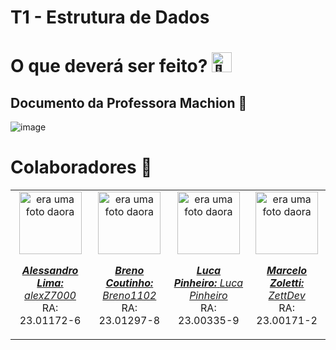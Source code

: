 # T1 - Estrutura de Dados

# O que deverá ser feito? <picture><source srcset="https://fonts.gstatic.com/s/e/notoemoji/latest/1f914/512.webp" type="image/webp"><img src="https://fonts.gstatic.com/s/e/notoemoji/latest/1f914/512.gif" alt="🤔" width="32" height="32"></picture>

## Documento da Professora Machion 📃
![image](https://github.com/alexZ7000/T1-EstruturaDeDados/assets/78627928/fdfbdbe9-b782-4f90-98cf-6c7dc8012422)


# Colaboradores 🤝

<table>
  <tr>
    <td align="center">
      <a href="#">
        <img src="https://avatars.githubusercontent.com/u/78627928?v=4" width="100px;" alt="era uma foto daora"/><br>
        <sub>
          <p><b><i>Alessandro Lima:</i></b> <a href="https://github.com/alexZ7000"><i>alexZ7000</i></a><br>RA: 23.01172-6</p>
        </sub>
      </a>
    </td>
    <td align="center">
      <a href="#">
        <img src="https://avatars.githubusercontent.com/u/135128962?v=4" width="100px;" alt="era uma foto daora"/><br>
        <sub>
          <p><b><i>Breno Coutinho:</i></b> <a href="https://github.com/Breno1101"><i>Breno1102</i></a><br>RA: 23.01297-8</p>
        </sub>
      </a>
    </td>
    <td align="center">
      <a href="#">
        <img src="https://avatars.githubusercontent.com/u/133619664?v=4" width="100px;" alt="era uma foto daora"/><br>
        <sub>
          <p><b><i>Luca Pinheiro:</i></b> <a href="https://github.com/LucaPinheiro"><i>Luca Pinheiro</i></a><br>RA: 23.00335-9</p>
        </sub>
      </a>
    </td>
    <td align="center">
      <a href="#">
        <img src="https://avatars.githubusercontent.com/u/131803879?v=4" width="100px;" alt="era uma foto daora"/><br>
        <sub>
          <p><b><i>Marcelo Zoletti:</i></b> <a href="https://github.com/ZettDev"><i>ZettDev</i></a><br>RA: 23.00171-2</p>
        </sub>
      </a>
    </td>
  </tr>
</table>
